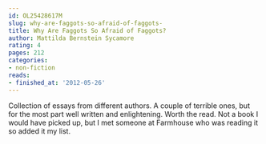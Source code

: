 ```yaml
---
id: OL25428617M
slug: why-are-faggots-so-afraid-of-faggots-
title: Why Are Faggots So Afraid of Faggots?
author: Mattilda Bernstein Sycamore
rating: 4
pages: 212
categories:
- non-fiction
reads:
- finished_at: '2012-05-26'
---
```

Collection of essays from different authors. A couple of terrible ones, but for the most part well written and enlightening. Worth the read. Not a book I would have picked up, but I met someone at Farmhouse who was reading it so added it my list.
